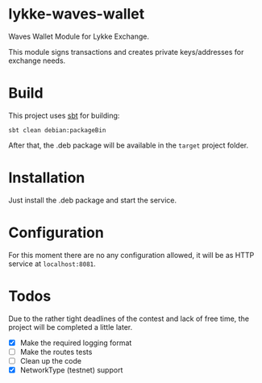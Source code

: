 # lykke-waves-wallet
Waves Wallet Module for Lykke Exchange.

This module signs transactions and creates private keys/addresses for exchange needs.

# Build

This project uses [sbt](https://www.scala-sbt.org/) for building:

```
sbt clean debian:packageBin
```

After that, the .deb package will be available in the `target` project folder.

# Installation

Just install the .deb package and start the service.

# Configuration

For this moment there are no any configuration allowed, it will be as HTTP service at `localhost:8081`.

# Todos

Due to the rather tight deadlines of the contest and lack of free time, the project will be completed a little later.

- [x] Make the required logging format
- [ ] Make the routes tests
- [ ] Clean up the code
- [x] NetworkType (testnet) support
